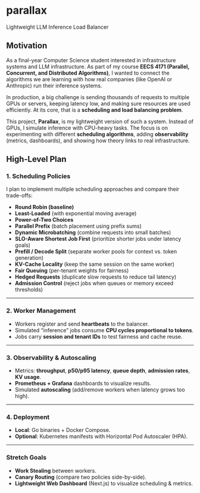 # parallax
Lightweight LLM Inference Load Balancer


## Motivation

As a final-year Computer Science student interested in infrastructure systems and LLM infrastructure. As part of my course **EECS 4171 (Parallel, Concurrent, and Distributed Algorithms)**, I wanted to connect the algorithms we are learning with how real companies (like OpenAI or Anthropic) run their inference systems.

In production, a big challenge is sending thousands of requests to multiple GPUs or servers, keeping latency low, and making sure resources are used efficiently. At its core, that is a **scheduling and load balancing problem**.

This project, **Parallax**, is my lightweight version of such a system. Instead of GPUs, I simulate inference with CPU-heavy tasks. The focus is on experimenting with different **scheduling algorithms**, adding **observability** (metrics, dashboards), and showing how theory links to real infrastructure.

## High-Level Plan

### 1. Scheduling Policies
I plan to implement multiple scheduling approaches and compare their trade-offs:

- **Round Robin (baseline)**
- **Least-Loaded** (with exponential moving average)
- **Power-of-Two Choices**
- **Parallel Prefix** (batch placement using prefix sums)
- **Dynamic Microbatching** (combine requests into small batches)
- **SLO-Aware Shortest Job First** (prioritize shorter jobs under latency goals)
- **Prefill / Decode Split** (separate worker pools for context vs. token generation)
- **KV-Cache Locality** (keep the same session on the same worker)
- **Fair Queuing** (per-tenant weights for fairness)
- **Hedged Requests** (duplicate slow requests to reduce tail latency)
- **Admission Control** (reject jobs when queues or memory exceed thresholds)

---

### 2. Worker Management
- Workers register and send **heartbeats** to the balancer.  
- Simulated “inference” jobs consume **CPU cycles proportional to tokens**.  
- Jobs carry **session and tenant IDs** to test fairness and cache reuse.  

---

### 3. Observability & Autoscaling
- Metrics: **throughput**, **p50/p95 latency**, **queue depth**, **admission rates**, **KV usage**.  
- **Prometheus + Grafana** dashboards to visualize results.  
- Simulated **autoscaling** (add/remove workers when latency grows too high).  

---

### 4. Deployment
- **Local**: Go binaries + Docker Compose.  
- **Optional**: Kubernetes manifests with Horizontal Pod Autoscaler (HPA).  

---

### Stretch Goals
- **Work Stealing** between workers.  
- **Canary Routing** (compare two policies side-by-side).  
- **Lightweight Web Dashboard** (Next.js) to visualize scheduling & metrics.  

